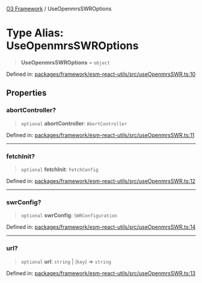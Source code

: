 [O3 Framework](../API.md) / UseOpenmrsSWROptions

# Type Alias: UseOpenmrsSWROptions

> **UseOpenmrsSWROptions** = `object`

Defined in: [packages/framework/esm-react-utils/src/useOpenmrsSWR.ts:10](https://github.com/openmrs/openmrs-esm-core/blob/main/packages/framework/esm-react-utils/src/useOpenmrsSWR.ts#L10)

## Properties

### abortController?

> `optional` **abortController**: `AbortController`

Defined in: [packages/framework/esm-react-utils/src/useOpenmrsSWR.ts:11](https://github.com/openmrs/openmrs-esm-core/blob/main/packages/framework/esm-react-utils/src/useOpenmrsSWR.ts#L11)

***

### fetchInit?

> `optional` **fetchInit**: `FetchConfig`

Defined in: [packages/framework/esm-react-utils/src/useOpenmrsSWR.ts:12](https://github.com/openmrs/openmrs-esm-core/blob/main/packages/framework/esm-react-utils/src/useOpenmrsSWR.ts#L12)

***

### swrConfig?

> `optional` **swrConfig**: `SWRConfiguration`

Defined in: [packages/framework/esm-react-utils/src/useOpenmrsSWR.ts:14](https://github.com/openmrs/openmrs-esm-core/blob/main/packages/framework/esm-react-utils/src/useOpenmrsSWR.ts#L14)

***

### url?

> `optional` **url**: `string` \| (`key`) => `string`

Defined in: [packages/framework/esm-react-utils/src/useOpenmrsSWR.ts:13](https://github.com/openmrs/openmrs-esm-core/blob/main/packages/framework/esm-react-utils/src/useOpenmrsSWR.ts#L13)
